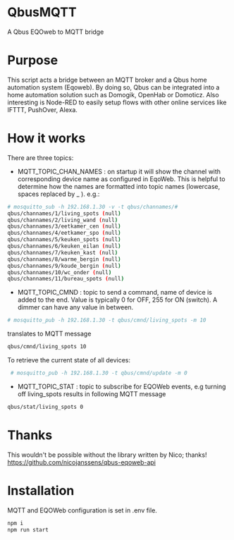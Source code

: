 # QbusMQTT
A Qbus EQOweb to MQTT bridge

# Purpose
This script acts a bridge between an MQTT broker and a Qbus home automation system (Eqoweb).
By doing so, Qbus can be integrated into a home automation solution such as Domogik, OpenHab or Domoticz. Also interesting is Node-RED to easily setup flows with other online services like IFTTT, PushOver, Alexa.

# How it works
There are three topics:
 - MQTT_TOPIC_CHAN_NAMES : on startup it will show the channel with corresponding device name as configured in EqoWeb. This is helpful to determine how the names are formatted into topic names (lowercase, spaces replaced by _ ).
 e.g.:
 ```bash
 # mosquitto_sub -h 192.168.1.30 -v -t qbus/channames/#
 qbus/channames/1/living_spots (null)
 qbus/channames/2/living_wand (null)
 qbus/channames/3/eetkamer_cen (null)
 qbus/channames/4/eetkamer_spo (null)
 qbus/channames/5/keuken_spots (null)
 qbus/channames/6/keuken_eilan (null)
 qbus/channames/7/keuken_kast (null)
 qbus/channames/8/warme_bergin (null)
 qbus/channames/9/koude_bergin (null)
 qbus/channames/10/wc_onder (null)
 qbus/channames/11/bureau_spots (null)

 ```
 - MQTT_TOPIC_CMND : topic to send a command, name of device is added to the end. Value is typically 0 for OFF, 255 for ON (switch). A dimmer can have any value in between.
```bash
# mosquitto_pub -h 192.168.1.30 -t qbus/cmnd/living_spots -m 10
 ```
 translates to MQTT message
 ```bash
 qbus/cmnd/living_spots 10
 ```
 To retrieve the current state of all devices:
```bash
 # mosquitto_pub -h 192.168.1.30 -t qbus/cmnd/update -m 0
```
 - MQTT_TOPIC_STAT : topic to subscribe for EQOWeb events, e.g turning off living_spots results in following MQTT message
 ```bash
 qbus/stat/living_spots 0
 ```

# Thanks
This wouldn't be possible without the library written by Nico; thanks! https://github.com/nicojanssens/qbus-eqoweb-api

# Installation
MQTT and EQOWeb configuration is set in .env file.

```bash
npm i
npm run start
```
